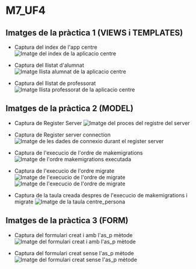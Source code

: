# M7_UF4

## Imatges de la pràctica 1 (VIEWS i TEMPLATES)

+ Captura del index de l'app centre
![Imatge del index de la aplicacio centre](vista_index.jpg)


+  Captura del llistat d'alumnat
![Imatge llista alumnat de la aplicacio centre](vista_alumnat.jpg)


+  Captura del llistat de professorat
![Imatge llista professorat de la aplicacio centre](vista_professorat.jpg)




## Imatges de la pràctica 2 (MODEL)

+ Captura de Register Server
![Imatge del proces del registre del server](Register_server.jpg)



+ Captura de Register server connection
![Imatge de les dades de connexio durant el register server](Register_server_connection.jpg)



+ Captura de l'execucio de l'ordre de makemigrations
![Imatge de l'ordre makemigrations executada](makemigrations.jpg)



+ Captura de l'execucio de l'ordre migrate
![Imatge de l'execucio de l'ordre de migrate](migrate.jpg)
![Imatge de l'execucio de l'ordre de migrate](migrate2.jpg)


+ Captura de la taula creada despres de l'execucio de makemigrations i migrate
![Imatge de la taula centre_persona](taula_centre_persona.jpg)




## Imatges de la pràctica 3 (FORM)

+ Captura del formulari creat i amb l'as_p mètode
![Imatge del formulari creat i amb l'as_p mètode](formulari_as_p.jpg)



+ Captura del formulari creat sense l'as_p mètode
![Imatge del formulari creat sense l'as_p mètode](formulari_sense_as_p.jpg)




